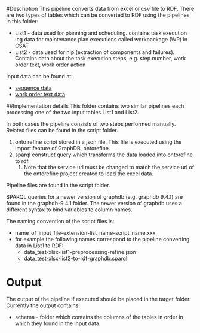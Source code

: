 #Description
This pipeline converts data from excel or csv file to RDF.
There are two types of tables which can be converted to RDF using the pipelines in this folder:

* List1 - data used for planning and scheduling. contains task execution log data for maintenance plan executions called workpackage (WP) in CSAT
* List2 - data used for nlp (extraction of components and failures). Contains data about the task execution steps, e.g. step number, work order text, work order action

Input data can be found at:
* [sequence data](https://drive.google.com/drive/folders/1AT5nFmA9UsCfMeuqu7z6rICfchGlhnt3?usp=sharing)
* [work order text data](https://drive.google.com/drive/folders/1PigRhD6mzq8okK8gw2911Ql1e-T65ndJ?usp=sharing)

##Implementation details
This folder contains two similar pipelines each processing one of the two input tables List1 and List2.

In both cases the pipeline consists of two steps performed manually. Related files can be found in the script folder.

1. onto refine script stored in a json file. This file is executed using the import feature of GraphDB, ontorefine.
2. sparql construct query which transforms the data loaded into ontorefine to rdf. 
    1. Note that the service url must be changed to match the service url of the ontorefine project created to load the excel data.

Pipeline files are found in the script folder. 

SPARQL queries for a newer version of graphdb (e.g. graphdb 9.4.1) are found in the 
graphdb-9.4.1 folder. The newer version of graphdb uses a different syntax to bind 
variables to column names.

The naming convention of the script files is:
* name_of_input_file-extension-list_name-script_name.xxx
* for example the following names correspond to the pipeline converting data in List1 to RDF:
    * data_test-xlsx-list1-preprocessing-refine.json
    * data_test-xlsx-list2-to-rdf-graphdb.sparql

# Output
The output of the pipeline if executed should be placed in the target folder.
Currently the output contains:
* schema - folder which contains the columns of the tables in order in which they found in the input data.